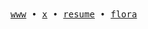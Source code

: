 <samp>
<a href="https://namishh.me">www</a>  •  <a href="https://x.com/namishh__">x</a> • <a href="https://namishh.me/resume">resume</a>  • <a href="https://flora.tf">flora</a>  
</samp>
